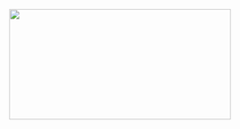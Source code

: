 <img src="https://github.com/yeromin-vaskou/UpCount/blob/main/images/UpCount%20Main.jpg?raw=true" width="400px" height="200px">